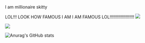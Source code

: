 I am millionaire skitty



LOL!!! LOOK HOW FAMOUS I AM I AM FAMOUS LOL!!!!!!!!!!!!!!!!!!!!
![](https://komarev.com/ghpvc/?username=Skitttyy&style=flat-square)



<img src="https://discord.c99.nl/widget/theme-3/215609375451119618.png"></img>



![Anurag's GitHub stats](https://github-readme-stats.vercel.app/api?username=Skitttyy&show_icons=true&theme=radical)
